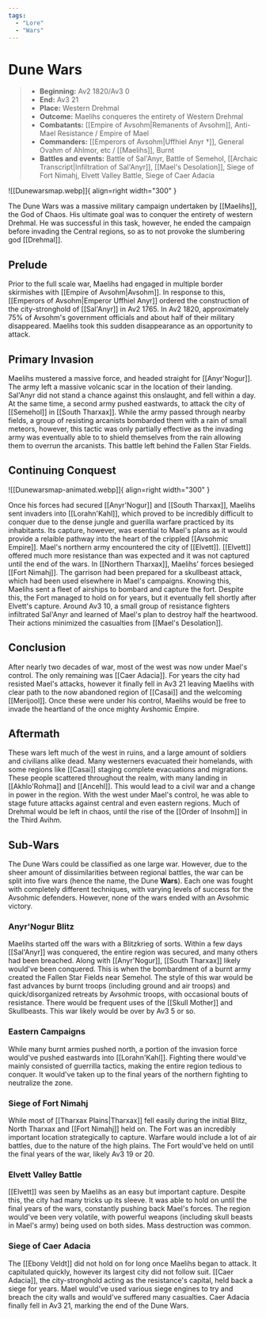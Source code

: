 ```yaml
---
tags:
  - "Lore"
  - "Wars"
---
```


# Dune Wars

> - **Beginning:** Av2 1820/Av3 0
> - **End:** Av3 21
> - **Place:** Western Drehmal
> - **Outcome:** Maelihs conqueres the entirety of Western Drehmal
> - **Combatants:** [[Empire of Avsohm|Remanents of Avsohm]], Anti-Mael Resistance / Empire of Mael
> - **Commanders:** [[Emperors of Avsohm|Uffhiel Anyr †]], General Ovahm of Ahlmor, etc / [[Maelihs]], Burnt
> - **Battles and events:** Battle of Sal'Anyr, Battle of Semehol, [[Archaic Transcript|Infiltration of Sal'Anyr]], [[Mael's Desolation]], Siege of Fort Nimahj, Elvett Valley Battle, Siege of Caer Adacia

![[Dunewarsmap.webp]]{ align=right width="300" }

The Dune Wars was a massive military campaign undertaken by [[Maelihs]], the God of Chaos. His ultimate goal was to conquer the entirety of western Drehmal. He was successful in this task, however, he ended the campaign before invading the Central regions, so as to not provoke the slumbering god [[Drehmal]].

## Prelude

Prior to the full scale war, Maelihs had engaged in multiple border skirmishes with [[Empire of Avsohm|Avsohm]]. In response to this, [[Emperors of Avsohm|Emperor Uffhiel Anyr]] ordered the construction of the city-stronghold of [[Sal'Anyr]] in Av2 1765. In Av2 1820, approximately 75% of Avsohm's government officials and about half of their military disappeared. Maelihs took this sudden disappearance as an opportunity to attack.

## Primary Invasion

Maelihs mustered a massive force, and headed straight for [[Anyr'Nogur]]. The army left a massive volcanic scar in the location of their landing. Sal'Anyr did not stand a chance against this onslaught, and fell within a day. At the same time, a second army pushed eastwards, to attack the city of [[Semehol]] in [[South Tharxax]]. While the army passed through nearby fields, a group of resisting arcanists bombarded them with a rain of small meteors, however, this tactic was only partially effective as the invading army was eventually able to to shield themselves from the rain allowing them to overrun the arcanists. This battle left behind the Fallen Star Fields.

## Continuing Conquest

![[Dunewarsmap-animated.webp]]{ align=right width="300" }

Once his forces had secured [[Anyr'Nogur]] and [[South Tharxax]], Maelihs sent invaders into [[Lorahn'Kahl]], which proved to be incredibly difficult to conquer due to the dense jungle and guerilla warfare practiced by its inhabitants. Its capture, however, was esential to Mael's plans as it would provide a relaible pathway into the heart of the crippled [[Avsohmic Empire]]. Mael's northern army encountered the city of [[Elvett]]. [[Elvett]] offered much more resistance than was expected and it was not captured until the end of the wars. In [[Northern Tharxax]], Maelihs' forces besieged [[Fort Nimahj]]. The garrison had been prepared for a skullbeast attack, which had been used elsewhere in Mael's campaigns. Knowing this, Maelihs sent a fleet of airships to bombard and capture the fort. Despite this, the Fort managed to hold on for years, but it eventually fell shortly after Elvett's capture. Around Av3 10, a small group of resistance fighters infiltrated Sal'Anyr and learned of Mael's plan to destroy half the heartwood. Their actions minimized the casualties from [[Mael's Desolation]].

## Conclusion

After nearly two decades of war, most of the west was now under Mael's control. The only remaining was [[Caer Adacia]]. For years the city had resisted Mael's attacks, however it finally fell in Av3 21 leaving Maelihs with clear path to the now abandoned region of [[Casai]] and the welcoming [[Merijool]]. Once these were under his control, Maelihs would be free to invade the heartland of the once mighty Avshomic Empire.

## Aftermath

These wars left much of the west in ruins, and a large amount of soldiers and civilians alike dead. Many westerners evacuated their homelands, with some regions like [[Casai]] staging complete evacuations and migrations. These people scattered throughout the realm, with many landing in [[Akhlo'Rohma]] and [[Ancehl]]. This would lead to a civil war and a change in power in the region. With the west under Mael's control, he was able to stage future attacks against central and even eastern regions. Much of Drehmal would be left in chaos, until the rise of the [[Order of Insohm]] in the Third Avihm.

## Sub-Wars

The Dune Wars could be classified as one large war. However, due to the sheer amount of dissimilarities between regional battles, the war can be split into five wars (hence the name, the Dune **Wars**). Each one was fought with completely different techniques, with varying levels of success for the Avsohmic defenders. However, none of the wars ended with an Avsohmic victory.

### Anyr'Nogur Blitz

Maelihs started off the wars with a Blitzkrieg of sorts. Within a few days [[Sal'Anyr]] was conquered, the entire region was secured, and many others had been breached. Along with [[Anyr'Nogur]], [[South Tharxax]] likely would've been conquered. This is when the bombardment of a burnt army created the Fallen Star Fields near Semehol. The style of this war would be fast advances by burnt troops (including ground and air troops) and quick/disorganized retreats by Avsohmic troops, with occasional bouts of resistance. There would be frequent uses of the [[Skull Mother]] and Skullbeasts. This war likely would be over by Av3 5 or so.

### Eastern Campaigns

While many burnt armies pushed north, a portion of the invasion force would've pushed eastwards into [[Lorahn'Kahl]]. Fighting there would've mainly consisted of guerrilla tactics, making the entire region tedious to conquer. It would've taken up to the final years of the northern fighting to neutralize the zone.

### Siege of Fort Nimahj

While most of [[Tharxax Plains|Tharxax]] fell easily during the initial Blitz, North Tharxax and [[Fort Nimahj]] held on. The Fort was an incredibly important location strategically to capture. Warfare would include a lot of air battles, due to the nature of the high plains. The Fort would've held on until the final years of the war, likely Av3 19 or 20.

### Elvett Valley Battle

[[Elvett]] was seen by Maelihs as an easy but important capture. Despite this, the city had many tricks up its sleeve. It was able to hold on until the final years of the wars, constantly pushing back Mael's forces. The region would've been very volatile, with powerful weapons (including skull beasts in Mael's army) being used on both sides. Mass destruction was common.

### Siege of Caer Adacia

The [[Ebony Veldt]] did not hold on for long once Maelihs began to attack. It capitulated quickly, however its largest city did not follow suit. [[Caer Adacia]], the city-stronghold acting as the resistance's capital, held back a siege for years. Mael would've used various siege engines to try and breach the city walls and would've suffered many casualties. Caer Adacia finally fell in Av3 21, marking the end of the Dune Wars.
